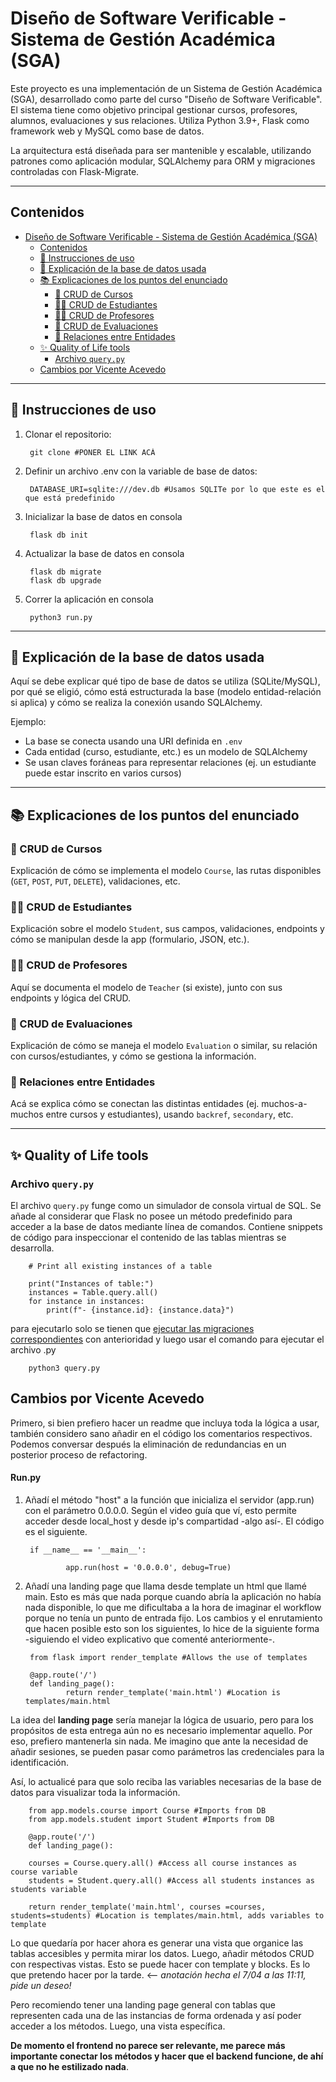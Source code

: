 # Diseño de Software Verificable - Sistema de Gestión Académica (SGA)

Este proyecto es una implementación de un Sistema de Gestión Académica (SGA), desarrollado como parte del curso "Diseño de Software Verificable". El sistema tiene como objetivo principal gestionar cursos, profesores, alumnos, evaluaciones y sus relaciones. Utiliza Python 3.9+, Flask como framework web y MySQL como base de datos.

La arquitectura está diseñada para ser mantenible y escalable, utilizando patrones como aplicación modular, SQLAlchemy para ORM y migraciones controladas con Flask-Migrate.

---

## Contenidos

- [Diseño de Software Verificable - Sistema de Gestión Académica (SGA)](#diseño-de-software-verificable---sistema-de-gestión-académica-sga)
  - [Contenidos](#contenidos)
  - [📌 Instrucciones de uso](#-instrucciones-de-uso)
  - [🧩 Explicación de la base de datos usada](#-explicación-de-la-base-de-datos-usada)
  - [📚 Explicaciones de los puntos del enunciado](#-explicaciones-de-los-puntos-del-enunciado)
    - [📁 CRUD de Cursos](#-crud-de-cursos)
    - [👨‍🎓 CRUD de Estudiantes](#-crud-de-estudiantes)
    - [👩‍🏫 CRUD de Profesores](#-crud-de-profesores)
    - [📄 CRUD de Evaluaciones](#-crud-de-evaluaciones)
    - [🔗 Relaciones entre Entidades](#-relaciones-entre-entidades)
  - [✨ Quality of Life tools](#-quality-of-life-tools)
    - [Archivo `query.py`](#archivo-querypy)
  - [Cambios por Vicente Acevedo](#cambios-por-vicente-acevedo)

---

## 📌 Instrucciones de uso

1. Clonar el repositorio:

        git clone #PONER EL LINK ACÁ

2. Definir un archivo .env con la variable de base de datos:

        DATABASE_URI=sqlite:///dev.db #Usamos SQLITe por lo que este es el que está predefinido

3. Inicializar la base de datos en consola

        flask db init

4. <a name="migrate_database"></a> Actualizar la base de datos en consola

        flask db migrate
        flask db upgrade

5. Correr la aplicación en consola

        python3 run.py

---

## 🧩 Explicación de la base de datos usada

Aquí se debe explicar qué tipo de base de datos se utiliza (SQLite/MySQL), por qué se eligió, cómo está estructurada la base (modelo entidad-relación si aplica) y cómo se realiza la conexión usando SQLAlchemy.

Ejemplo:
- La base se conecta usando una URI definida en `.env`
- Cada entidad (curso, estudiante, etc.) es un modelo de SQLAlchemy
- Se usan claves foráneas para representar relaciones (ej. un estudiante puede estar inscrito en varios cursos)

---

## 📚 Explicaciones de los puntos del enunciado

### 📁 CRUD de Cursos

Explicación de cómo se implementa el modelo `Course`, las rutas disponibles (`GET`, `POST`, `PUT`, `DELETE`), validaciones, etc.

### 👨‍🎓 CRUD de Estudiantes

Explicación sobre el modelo `Student`, sus campos, validaciones, endpoints y cómo se manipulan desde la app (formulario, JSON, etc.).

### 👩‍🏫 CRUD de Profesores

Aquí se documenta el modelo de `Teacher` (si existe), junto con sus endpoints y lógica del CRUD.

### 📄 CRUD de Evaluaciones

Explicación de cómo se maneja el modelo `Evaluation` o similar, su relación con cursos/estudiantes, y cómo se gestiona la información.

### 🔗 Relaciones entre Entidades

Acá se explica cómo se conectan las distintas entidades (ej. muchos-a-muchos entre cursos y estudiantes), usando `backref`, `secondary`, etc.

---

## ✨ Quality of Life tools

### Archivo `query.py`

El archivo `query.py` funge como un simulador de consola virtual de SQL. Se añade al considerar que Flask no posee un método predefinido para acceder a la base de datos mediante línea de comandos. Contiene snippets de código para inspeccionar el contenido de las tablas mientras se desarrolla.


        # Print all existing instances of a table

        print("Instances of table:")
        instances = Table.query.all()
        for instance in instances:
            print(f"- {instance.id}: {instance.data}") 

para ejecutarlo solo se tienen que [ejecutar las migraciones correspondientes](#migrate_database) con anterioridad y luego usar el comando para ejecutar el archivo .py

        python3 query.py

## Cambios por Vicente Acevedo

Primero, si bien prefiero hacer un readme que incluya toda la lógica a usar, también considero sano añadir en el código los comentarios respectivos. Podemos conversar después la eliminación de redundancias en un posterior proceso de refactoring.

<h4> Run.py </h4>

1. Añadí el método "host" a la función que inicializa el servidor (app.run) con el parámetro 0.0.0.0. Según el video guía que ví, esto permite acceder desde local_host y desde ip's compartidad -algo así-. El código es el siguiente.

        if __name__ == '__main__': 
        
                app.run(host = '0.0.0.0', debug=True)

2. Añadí una landing page que llama desde template un html que llamé main. Esto es más que nada porque cuando abría la aplicación no había nada disponible, lo que me dificultaba a la hora de imaginar el workflow porque no tenía un punto de entrada fijo. Los cambios y el enrutamiento que hacen posible esto son los siguientes, lo hice de la siguiente forma -siguiendo el video explicativo que comenté anteriormente-.


        
        from flask import render_template #Allows the use of templates

        @app.route('/')
        def landing_page():
                return render_template('main.html') #Location is templates/main.html


La idea del **landing page** sería manejar la lógica de usuario, pero para los propósitos de esta entrega aún no es necesario implementar aquello. Por eso, prefiero mantenerla sin nada. Me imagino que ante la necesidad de añadir sesiones, se pueden pasar como parámetros las credenciales para la identificación.

Así, lo actualicé para que solo reciba las variables necesarias de la base de datos para visualizar toda la información.

        from app.models.course import Course #Imports from DB
        from app.models.student import Student #Imports from DB

        @app.route('/')
        def landing_page():

        courses = Course.query.all() #Access all course instances as course variable
        students = Student.query.all() #Access all students instances as students variable

        return render_template('main.html', courses =courses, students=students) #Location is templates/main.html, adds variables to template

Lo que quedaría por hacer ahora es generar una vista que organice las tablas accesibles y permita mirar los datos. Luego, añadir métodos CRUD con respectivas vistas. Esto se puede hacer con template y blocks. Es lo que pretendo hacer por la tarde. <-- *anotación hecha el 7/04 a las 11:11, pide un deseo!*

Pero recomiendo tener una landing page general con tablas que representen cada una de las instancias de forma ordenada y así poder acceder a los métodos. Luego, una vista específica.

**De momento el frontend no parece ser relevante, me parece más importante conectar los métodos y hacer que el backend funcione, de ahí a que no he estilizado nada**.